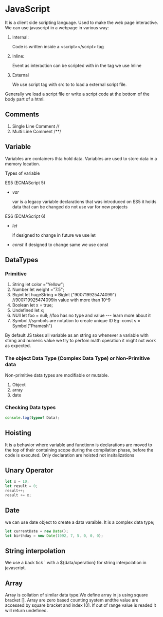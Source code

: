 # JavaScript

It is a client side scripting language. Used to make the web page interactive.
We can use javascript in a webpage in various way:

1. Internal:

   Code is written inside a \<script>\</script> tag
2. Inline:

   Event as interaction can be scripted with in the tag we use Inline

3. External

   We use script tag with src to to load a external script file.

Generally we load a script file or write a script code at the bottom of the body part of a html.

## Comments

1. Single Line Comment \//
2. Multi Line Comment \/\*\*/

## Variable

Variables are containers thta hold data. Variables are used to store data in a memory location.

Types of variable

ES5 (ECMAScript 5)

- _var_

  var is a legacy variable declarations that was introduced on ES5 it holds data that can be changed do not use var for new projects

ES6 (ECMAScript 6)

- _let_

  if designed to change in future we use let

- _const_
  if designed to change same we use const

## DataTypes

### Primitive

1. String let color ="Yellow";
2. Number let weight ="7.5";
3. Bigint let hugeString = BigInt ("900719925474099") //900719925474099ln value with more than 10^9
4. Boolean let x = true;
5. Undefined let x;
6. NUll let foo = null; //foo has no type and value --- learn more about it
7. Symbol //symbols are notation to create unique ID Eg: const s = Symbol("Pramesh")

By default JS takes all variable as an string so whenever a variable with stirng and numeric value we try to perfom math operation it might not work as expected.

### The object Data Type (Complex Data Type) or Non-Primitive data

Non-primitive data types are modifiable or mutable.

1. Object
2. array
3. date

### Checking Data types

```js
console.log(typeof Data);
```

## Hoisting

It is a behavior where variable and functionn is declarations are moved to the top of their containing scope during the compilation phase, before the code is executed. Only declaration are hoisted not insitalizations

## Unary Operator

```js
let x = 10;
let result = 0;
result++;
result += x;
```

## Date

we can use date object to create a data varaible. It is a complex data type;

```js
let currentDate = new Date();
let birthday = new Date(1992, 7, 5, 0, 0, 0);
```

## String interpolation

We use a back tick ` with a \${data/operation} for string interpolation in javascript.

## Array

Array is collation of similar data type.We define array in js using square bracket []. Array are zero based counting system andthe value are accessed by square bracket and index [0].
If out of range value is readed it will return undefined.
